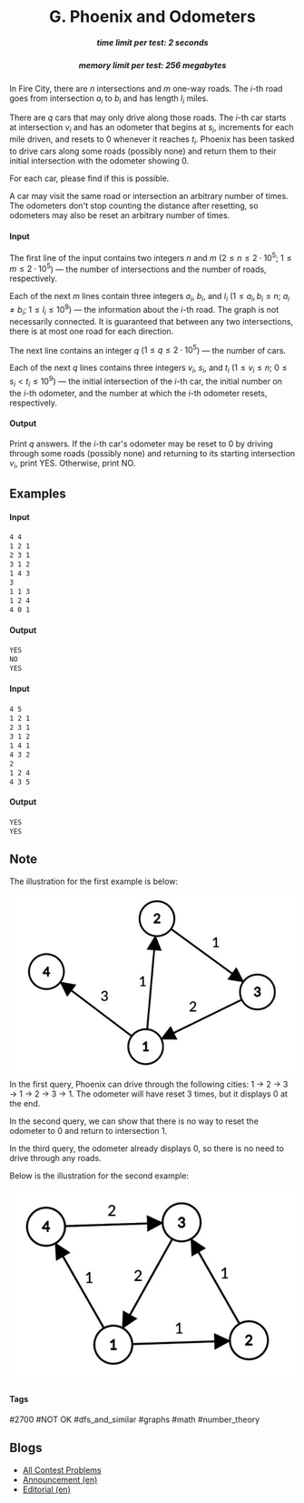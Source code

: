 <h1 style='text-align: center;'> G. Phoenix and Odometers</h1>

<h5 style='text-align: center;'>time limit per test: 2 seconds</h5>
<h5 style='text-align: center;'>memory limit per test: 256 megabytes</h5>

In Fire City, there are $n$ intersections and $m$ one-way roads. The $i$-th road goes from intersection $a_i$ to $b_i$ and has length $l_i$ miles. 

There are $q$ cars that may only drive along those roads. The $i$-th car starts at intersection $v_i$ and has an odometer that begins at $s_i$, increments for each mile driven, and resets to $0$ whenever it reaches $t_i$. Phoenix has been tasked to drive cars along some roads (possibly none) and return them to their initial intersection with the odometer showing $0$.

For each car, please find if this is possible. 

A car may visit the same road or intersection an arbitrary number of times. The odometers don't stop counting the distance after resetting, so odometers may also be reset an arbitrary number of times.

#### Input

The first line of the input contains two integers $n$ and $m$ ($2 \le n \le 2 \cdot 10^5$; $1 \le m \le 2 \cdot 10^5$) — the number of intersections and the number of roads, respectively.

Each of the next $m$ lines contain three integers $a_i$, $b_i$, and $l_i$ ($1 \le a_i, b_i \le n$; $a_i \neq b_i$; $1 \le l_i \le 10^9$) — the information about the $i$-th road. The graph is not necessarily connected. It is guaranteed that between any two intersections, there is at most one road for each direction.

The next line contains an integer $q$ ($1 \le q \le 2 \cdot 10^5$) — the number of cars.

Each of the next $q$ lines contains three integers $v_i$, $s_i$, and $t_i$ ($1 \le v_i \le n$; $0 \le s_i < t_i \le 10^9$) — the initial intersection of the $i$-th car, the initial number on the $i$-th odometer, and the number at which the $i$-th odometer resets, respectively.

#### Output

Print $q$ answers. If the $i$-th car's odometer may be reset to $0$ by driving through some roads (possibly none) and returning to its starting intersection $v_i$, print YES. Otherwise, print NO.

## Examples

#### Input


```text
4 4
1 2 1
2 3 1
3 1 2
1 4 3
3
1 1 3
1 2 4
4 0 1
```
#### Output


```text
YES
NO
YES
```
#### Input


```text
4 5
1 2 1
2 3 1
3 1 2
1 4 1
4 3 2
2
1 2 4
4 3 5
```
#### Output


```text
YES
YES
```
## Note

The illustration for the first example is below:

 ![](images/a771093c818590ed50aa5cd82e5b6aef21af6204.png) In the first query, Phoenix can drive through the following cities: $1$ $\rightarrow$ $2$ $\rightarrow$ $3$ $\rightarrow$ $1$ $\rightarrow$ $2$ $\rightarrow$ $3$ $\rightarrow$ $1$. The odometer will have reset $3$ times, but it displays $0$ at the end.

In the second query, we can show that there is no way to reset the odometer to $0$ and return to intersection $1$.

In the third query, the odometer already displays $0$, so there is no need to drive through any roads.

Below is the illustration for the second example: 

 ![](images/868b11588eca9b8372284ef81848a2527088e02c.png) 

#### Tags 

#2700 #NOT OK #dfs_and_similar #graphs #math #number_theory 

## Blogs
- [All Contest Problems](../Codeforces_Global_Round_14.md)
- [Announcement (en)](../blogs/Announcement_(en).md)
- [Editorial (en)](../blogs/Editorial_(en).md)
